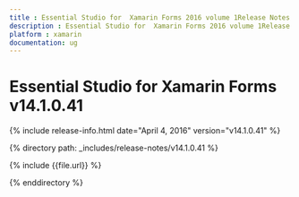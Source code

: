 ```yaml
---
title : Essential Studio for  Xamarin Forms 2016 volume 1Release Notes
description : Essential Studio for  Xamarin Forms 2016 volume 1Release Notes
platform : xamarin
documentation: ug
---
```


# Essential Studio for  Xamarin Forms v14.1.0.41

{% include release-info.html date="April 4, 2016" version="v14.1.0.41" %} 

{% directory path: _includes/release-notes/v14.1.0.41 %}

{% include {{file.url}} %}

{% enddirectory %}